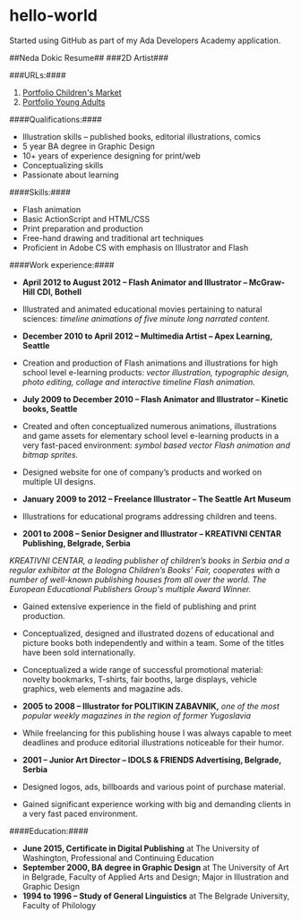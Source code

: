 # hello-world
Started using GitHub as part of my Ada Developers Academy application.

##Neda Dokic Resume##
###2D Artist###

###URLs:####

1. [Portfolio Children's Market](http://sites.google.com/site/nedadokic/)
2. [Portfolio Young Adults](http://sites.google.com/site/nedadokichighschoolmarket/)

####Qualifications:####

* Illustration skills – published books, editorial illustrations, comics
* 5 year BA degree in Graphic Design
* 10+ years of experience designing for print/web
* Conceptualizing skills
* Passionate about learning

####Skills:####

* Flash animation
* Basic ActionScript and HTML/CSS
* Print preparation and production
* Free-hand drawing and traditional art techniques
* Proficient in Adobe CS with emphasis on Illustrator and Flash

####Work experience:####

* __April 2012 to August 2012 – Flash Animator and Illustrator – McGraw-Hill CDI, Bothell__
* Illustrated and animated educational movies pertaining to natural sciences:
*timeline animations of five minute long narrated content.*

* __December 2010 to April 2012 – Multimedia Artist – Apex Learning, Seattle__

* Creation and production of Flash animations and illustrations for high school level e-learning products: *vector illustration, typographic design, photo editing, collage and interactive timeline Flash animation.*

* __July 2009 to December 2010 – Flash Animator and Illustrator – Kinetic books, Seattle__

* Created and often conceptualized numerous animations, illustrations and game assets for elementary school level e-learning products in a very fast-paced environment:
*symbol based vector Flash animation and bitmap sprites.*
* Designed website for one of company’s products and worked on multiple UI designs.

* __January 2009 to 2012 – Freelance Illustrator – The Seattle Art Museum__

* Illustrations for educational programs addressing children and teens.

* __2001 to 2008 – Senior Designer and Illustrator – KREATIVNI CENTAR Publishing, Belgrade, Serbia__

_KREATIVNI CENTAR, a leading publisher of children’s books in Serbia and a regular exhibitor at the Bologna Children’s Books’ Fair, cooperates with a number of well-known publishing houses from all over the world. The European Educational Publishers Group's multiple Award Winner._

* Gained extensive experience in the field of publishing and print production.
* Conceptualized, designed and illustrated dozens of educational and picture books both independently and within a team. Some of the titles have been sold internationally.
* Conceptualized a wide range of successful promotional material: novelty bookmarks, T-shirts, fair booths, large displays, vehicle graphics, web elements and magazine ads.

* __2005 to 2008 – Illustrator for POLITIKIN ZABAVNIK,__ _one of the most popular weekly magazines in the region of former Yugoslavia_

* While freelancing for this publishing house I was always capable to meet deadlines and produce editorial illustrations noticeable for their humor.

* __2001 – Junior Art Director – IDOLS & FRIENDS Advertising, Belgrade, Serbia__

* Designed logos, ads, billboards and various point of purchase material.
* Gained significant experience working with big and demanding clients in a very fast paced environment.

####Education:####

* __June 2015, Certificate in Digital Publishing__ at The University of Washington, Professional and Continuing Education
* __September 2000, BA degree in Graphic Design__ at The University of Art in Belgrade, Faculty of Applied Arts and Design; Major in Illustration and Graphic Design
* __1994 to 1996 – Study of General Linguistics__ at The Belgrade University, Faculty of Philology
